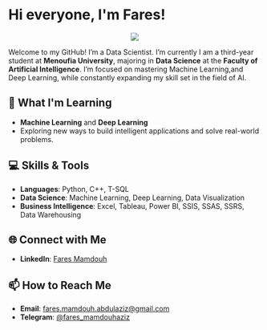 # Hi everyone, I'm Fares!
<p align="center">
  <a href="https://github.com/DenverCoder1/readme-typing-svg"><img src="https://readme-typing-svg.herokuapp.com/?lines=Data%20Scientist;Always%20learning%20new%20things&font=Fira%20Code&center=true&width=440&height=45&color=f75c7e&vCenter=true&size=22"></a>
</p> 



Welcome to my GitHub! I’m a Data Scientist. I’m currently I am a third-year student at **Menoufia University**, majoring in **Data Science** at the **Faculty of Artificial Intelligence**. I’m focused on mastering Machine Learning,and Deep Learning, while constantly expanding my skill set in the field of AI.

## 🧠 What I'm Learning
- **Machine Learning** and **Deep Learning**
- Exploring new ways to build intelligent applications and solve real-world problems.

## 💻 Skills & Tools
- **Languages**: Python, C++, T-SQL
- **Data Science**: Machine Learning, Deep Learning, Data Visualization
- **Business Intelligence**: Excel, Tableau, Power BI, SSIS, SSAS, SSRS, Data Warehousing

<!--
## 🚀 Projects
Here are a few notable projects that I've worked on:
- 🩺 [Health Assistant App](https://github.com/faresmamdouh/health-assistant) – A web application for disease prediction (Diabetes, Heart Disease, Parkinson’s) using **Streamlit** and machine learning algorithms.
- 📊 [Data Preprocessing App](https://github.com/faresmamdouh/data-preprocessing-app) – A simple web app for data preprocessing using **Streamlit**.
- 🤖 [YOLOv8 Pose Estimation](https://github.com/faresmamdouh/yolov8-pose) – A project focused on using YOLOv8 for cheating detection with pose estimation.
- 📈 **BI Dashboards** (Coming soon!) – Power BI and Tableau dashboards analyzing business data and visualizing insights.

Feel free to check out my repositories for more projects and contributions!  
-->


## 🌐 Connect with Me
- **LinkedIn**: [Fares Mamdouh](https://www.linkedin.com/in/faresmamdouh/)
<!--
- **Kaggle**: [Fares Mamdouh](https://www.kaggle.com/faresmamdou)
- **LeetCode**: [Fares Mamdouh](https://leetcode.com/u/faresmamdouh/)
- **HackerRank**: [Fares Mamdouh](https://www.hackerrank.com/profile/faresmamdouh)
-->
## 📫 How to Reach Me
- **Email**: fares.mamdouh.abdulaziz@gmail.com
- **Telegram**: [@fares_mamdouhaziz](https://t.me/fares_mamdouhaziz)
